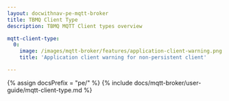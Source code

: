 ```yaml
---
layout: docwithnav-pe-mqtt-broker
title: TBMQ Client Type
description: TBMQ MQTT Client types overview

mqtt-client-type:
  0:
    image: /images/mqtt-broker/features/application-client-warning.png
    title: 'Application client warning for non-persistent client'

---
```


{% assign docsPrefix = "pe/" %}
{% include docs/mqtt-broker/user-guide/mqtt-client-type.md %}
